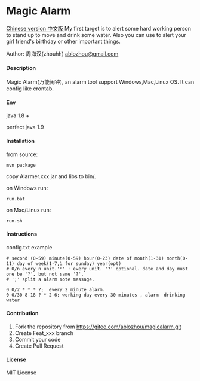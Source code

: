 # Magic Alarm
[Chinese version  中文版 ](README_cn.md)
My first target is to alert some hard working person to stand up to move and drink some water.
Also you can use to alert your girl friend's birthday or other important things.

Author: 周海汉(zhouhh) <ablozhou@gmail.com>

#### Description
Magic Alarm(万能闹钟), an alarm tool support Windows,Mac,Linux OS.
It can config like crontab.

#### Env
java 1.8 +

perfect java 1.9

#### Installation

from source:
```
mvn package
```
copy Alarmer.xxx.jar and libs to bin/.

on Windows run:
```
run.bat
```
on Mac/Linux run:
```
run.sh
```


#### Instructions

config.txt example
```
# second (0-59) minute(0-59) hour(0-23) date of month(1-31) month(0-11) day of week(1-7,1 for sunday) year(opt) 
# 0/n every n unit.'*' : every unit. '?' optional. date and day must one be '?', but not same '?'.
# ';' split a alarm note message.

0 0/2 * * * ?;  every 2 minute alarm.
0 0/30 8-18 ? * 2-6; working day every 30 minutes , alarm  drinking water
```

#### Contribution

1.  Fork the repository from https://gitee.com/ablozhou/magicalarm.git
2.  Create Feat_xxx branch
3.  Commit your code
4.  Create Pull Request

#### License
MIT License